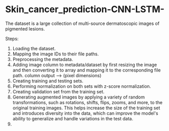 # Skin_cancer_prediction-CNN-LSTM-

The dataset is a large collection of multi-source dermatoscopic images of pigmented lesions.

Steps:
1. Loading the dataset.
2. Mapping the image IDs to their file paths.
3. Preprocessing the metadata.
4. Adding image column to metadata/dataset by first resizing the image and then converting it to array and mapping it to the corresponding file path. column output --> (pixel dimensions)
5. Creating training and testing sets.
6. Performing normalization on both sets with z-score normalization.
7. Creating validation set from the training set.
8. Generating augmented images by applying a variety of random transformations, such as rotations, shifts, flips, zooms, and more, to the original training images. 
   This helps increase the size of the training set and introduces diversity into the data, which can improve the model's ability to generalize and handle variations in the test data.
9. 
